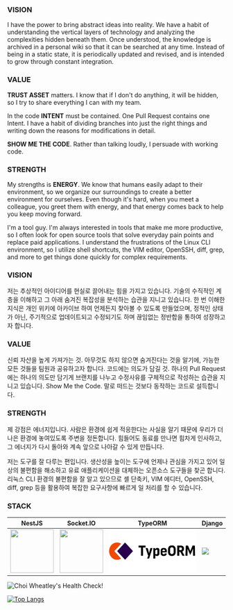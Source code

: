 ### VISION

I have the power to bring abstract ideas into reality. We have a habit of understanding the vertical layers of technology and analyzing the complexities hidden beneath them. Once understood, the knowledge is archived in a personal wiki so that it can be searched at any time. Instead of being in a static state, it is periodically updated and revised, and is intended to grow through constant integration.

### VALUE

**TRUST ASSET** matters. I know that if I don't do anything, it will be hidden, so I try to share everything I can with my team. 

In the code **INTENT** must be contained. One Pull Request contains one Intent. I have a habit of dividing branches into just the right things and writing down the reasons for modifications in detail. 

**SHOW ME THE CODE**. Rather than talking loudly, I persuade with working code.

### STRENGTH

My strengths is **ENERGY**. We know that humans easily adapt to their environment, so we organize our surroundings to create a better environment for ourselves. Even though it's hard, when you meet a colleague, you greet them with energy, and that energy comes back to help you keep moving forward.

I'm a tool guy. I'm always interested in tools that make me more productive, so I often look for open source tools that solve everyday pain points and replace paid applications. I understand the frustrations of the Linux CLI environment, so I utilize shell shortcuts, the VIM editor, OpenSSH, diff, grep, and more to get things done quickly for complex requirements.

### VISION

저는 추상적인 아이디어를 현실로 끌어내는 힘을 가지고 있습니다. 기술의 수직적인 계층을 이해하고 그 아래 숨겨진 복잡성을 분석하는 습관을 지니고 있습니다. 한 번 이해한 지식은 개인 위키에 아카이브 하여 언제든지 찾아볼 수 있도록 만들었으며, 정적인 상태가 아닌, 주기적으로 업데이트되고 수정되기도 하며 끊임없는 정반합을 통하여 성장하고자 합니다.

### VALUE

신뢰 자산을 높게 가져가는 것. 아무것도 하지 않으면 숨겨진다는 것을 알기에, 가능한 모든 것들을 팀원과 공유하고자 합니다. 코드에는 의도가 담길 것. 하나의 Pull Request에는 하나의 의도만 담기게 브랜치를 나누고 수정사유를 구체적으로 작성하는 습관을 지니고 있습니다. Show Me the Code. 말로 떠드는 것보다 동작하는 코드로 설득합니다.

### STRENGTH

제 강점은 에너지입니다. 사람은 환경에 쉽게 적응한다는 사실을 알기 때문에 우리가 더 나은 환경에 놓여있도록 주변을 정돈합니다. 힘들어도 동료를 만나면 힘차게 인사하고, 그 에너지가 다시 돌아와 계속 앞으로 나아갈 수 있게 만듭니다.

저는 도구를 잘 다루는 편입니다. 생산성을 높이는 도구에 언제나 관심을 가지고 있어 일상의 불편함을 해소하고 유료 애플리케이션을 대체하는 오픈소스 도구들을 찾곤 합니다. 리눅스 CLI 환경의 불편함을 잘 알고 있으므로 셸 단축키, VIM 에디터, OpenSSH, diff, grep 등을 활용하여 복잡한 요구사항에 빠르게 일 처리를 할 수 있습니다.


### STACK

|NestJS | Socket.IO |TypeORM |Django |
|---|---|---|---|
|<img src="https://camo.githubusercontent.com/2093e1eb4bc9b4f31f6b65facf62aa81bfb0630639ed2607cc1006f2656f1cf7/68747470733a2f2f6e6573746a732e636f6d2f696d672f6c6f676f2d736d616c6c2e737667" style="height: 100px; width: 100px; aspect-ratio: 1 / 1;"> | <img src="https://socket.io/images/logo.svg" style="height: 100px; width: 100px; aspect-ratio: 1 / 1;"> | <img src="https://github.com/typeorm/typeorm/raw/master/resources/logo_big.png" style="height: 100px;"> | <img src="https://static.djangoproject.com/img/logos/django-logo-positive.png" style="height:100px;"> |

![Choi Wheatley's Health Check!](https://github-readme-stats.vercel.app/api?username=ChoiWheatley&count_private=true&show_icons=true)

[![Top Langs](https://github-readme-stats.vercel.app/api/top-langs/?username=ChoiWheatley&hide=javascript,scss,html,css&layout=compact)](https://github.com/anuraghazra/github-readme-stats)
